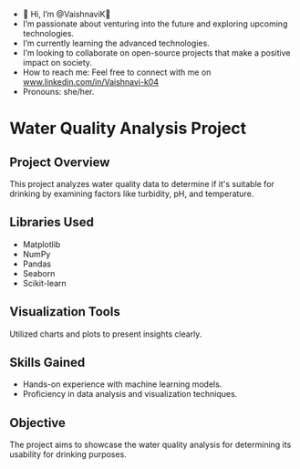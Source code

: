 - 👋 Hi, I’m @VaishnaviK👋
- I’m passionate about venturing into the future and exploring upcoming technologies.
- I’m currently learning the advanced technologies. 
- I’m looking to collaborate on open-source projects that make a positive impact on society.
- How to reach me: Feel free to connect with me on www.linkedin.com/in/Vaishnavi-k04
- Pronouns: she/her.

# Water Quality Analysis Project #

## Project Overview
This project analyzes water quality data to determine if it's suitable for drinking by examining factors like turbidity, pH, and temperature.

## Libraries Used
- Matplotlib
- NumPy
- Pandas
- Seaborn
- Scikit-learn

## Visualization Tools
Utilized charts and plots to present insights clearly.

## Skills Gained
- Hands-on experience with machine learning models.
- Proficiency in data analysis and visualization techniques.

## Objective
The project aims to showcase the water quality analysis for determining its usability for drinking purposes.

